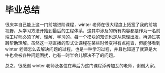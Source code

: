 # 毕业总结

很庆幸自己能上这一门前端进阶课程，winter 老师在很大程度上拓宽了我的前端视野，从学习方法开始到最后的工程体系，这其中涉及的所有内容都是作为一名前端工程师必须了解、理解、学习的。每一个模块的知识也是从原理出发，再通过实践帮助理解。虽然这一期直播的形式让课程在某些时候变得有点拖沓，但能够看到 winter 老师怎么去解决问题的过程，也是一种学习过程，并且也知道了就算是大牛也会被各种问题困扰，也有一时半会儿解决不了的问题。

总之，很感谢 winter 老师及各位在幕后为这门课程添砖加瓦的老师，谢谢大家。

